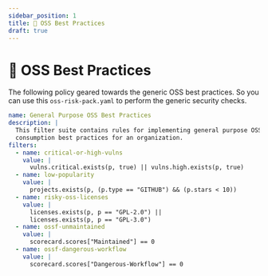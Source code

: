 ```yaml
---
sidebar_position: 1
title: 🧰 OSS Best Practices
draft: true
---
```


# 🧰 OSS Best Practices

The following policy geared towards the generic OSS best practices. So you can use this `oss-risk-pack.yaml` to perform the generic security checks.

```yaml title="oss-risk-pack.yaml"
name: General Purpose OSS Best Practices
description: |
  This filter suite contains rules for implementing general purpose OSS
  consumption best practices for an organization.
filters:
  - name: critical-or-high-vulns
    value: |
      vulns.critical.exists(p, true) || vulns.high.exists(p, true)
  - name: low-popularity
    value: |
      projects.exists(p, (p.type == "GITHUB") && (p.stars < 10))
  - name: risky-oss-licenses
    value: |
      licenses.exists(p, p == "GPL-2.0") ||
      licenses.exists(p, p == "GPL-3.0")
  - name: ossf-unmaintained
    value: |
      scorecard.scores["Maintained"] == 0
  - name: ossf-dangerous-workflow
    value: |
      scorecard.scores["Dangerous-Workflow"] == 0
```
